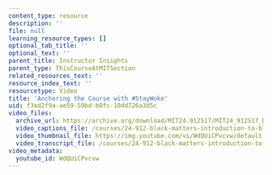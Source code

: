 ```yaml
---
content_type: resource
description: ''
file: null
learning_resource_types: []
optional_tab_title: ''
optional_text: ''
parent_title: Instructor Insights
parent_type: ThisCourseAtMITSection
related_resources_text: ''
resource_index_text: ''
resourcetype: Video
title: 'Anchoring the Course with #StayWoke'
uid: f3ed2f9a-ae59-59bd-b0fc-10dd726a3d5c
video_files:
  archive_url: https://archive.org/download/MIT24.912S17/MIT24_912S17_DeGraff_StayWoke_300k.mp4
  video_captions_file: /courses/24-912-black-matters-introduction-to-black-studies-spring-2017/1b989c2d775c528f82ceae82d63f904e_WdQUiCPvcvw.vtt
  video_thumbnail_file: https://img.youtube.com/vi/WdQUiCPvcvw/default.jpg
  video_transcript_file: /courses/24-912-black-matters-introduction-to-black-studies-spring-2017/ba090c1e2a3e30f56ced75e8f0fd8e93_WdQUiCPvcvw.pdf
video_metadata:
  youtube_id: WdQUiCPvcvw
---
```

